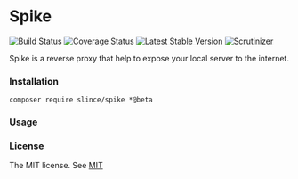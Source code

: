# Spike

[![Build Status](https://img.shields.io/travis/since/spike/master.svg?style=flat-square)](https://travis-ci.org/since/spike)
[![Coverage Status](https://img.shields.io/codecov/c/github/since/spike.svg?style=flat-square)](https://codecov.io/github/since/spike)
[![Latest Stable Version](https://img.shields.io/packagist/v/since/spike.svg?style=flat-square&label=stable)](https://packagist.org/packages/since/spike)
[![Scrutinizer](https://img.shields.io/scrutinizer/g/since/spike.svg?style=flat-square)](https://scrutinizer-ci.com/g/since/spike/?branch=master)

Spike is a reverse proxy that help to expose your local server to the internet.

### Installation

```
composer require slince/spike *@beta
```

### Usage


 
### License
 
The MIT license. See [MIT](https://opensource.org/licenses/MIT)